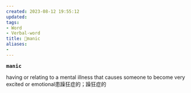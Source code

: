 ```yaml
---
created: 2023-08-12 19:55:12
updated: 
tags: 
- Word
- Verbal-word
title: 🚩manic
aliases:
- 
---
```


<pre><strong>manic</strong></pre>
having or relating to a mental illness that causes someone to become very excited or emotional患躁狂症的；躁狂症的